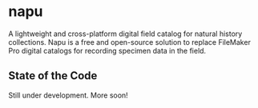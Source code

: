 # napu

A lightweight and cross-platform digital field catalog for natural history collections. Napu is a free and open-source solution to replace FileMaker Pro digital catalogs for recording specimen data in the field.

## State of the Code

Still under development. More soon!
